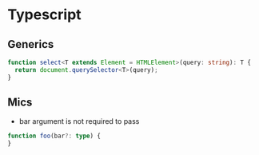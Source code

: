 # Typescript

## Generics

```ts
function select<T extends Element = HTMLElement>(query: string): T {
  return document.querySelector<T>(query);
}
```

## Mics

- bar argument is not required to pass

```ts
function foo(bar?: type) {
}
```
